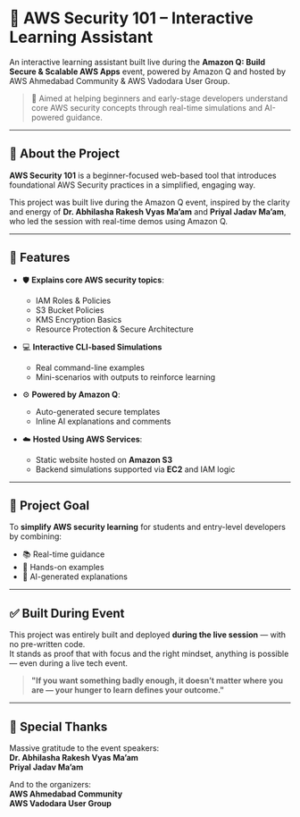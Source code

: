 # 🚀 AWS Security 101 – Interactive Learning Assistant

An interactive learning assistant built live during the **Amazon Q: Build Secure & Scalable AWS Apps** event, powered by Amazon Q and hosted by AWS Ahmedabad Community & AWS Vadodara User Group.

> 🔐 Aimed at helping beginners and early-stage developers understand core AWS security concepts through real-time simulations and AI-powered guidance.

---

## 📌 About the Project

**AWS Security 101** is a beginner-focused web-based tool that introduces foundational AWS Security practices in a simplified, engaging way.

This project was built live during the Amazon Q event, inspired by the clarity and energy of **Dr. Abhilasha Rakesh Vyas Ma’am** and **Priyal Jadav Ma’am**, who led the session with real-time demos using Amazon Q.

---

## 🧠 Features

- 🛡️ **Explains core AWS security topics**:
  - IAM Roles & Policies
  - S3 Bucket Policies
  - KMS Encryption Basics
  - Resource Protection & Secure Architecture

- 💻 **Interactive CLI-based Simulations**
  - Real command-line examples
  - Mini-scenarios with outputs to reinforce learning

- ⚙️ **Powered by Amazon Q**:
  - Auto-generated secure templates
  - Inline AI explanations and comments

- ☁️ **Hosted Using AWS Services**:
  - Static website hosted on **Amazon S3**
  - Backend simulations supported via **EC2** and IAM logic

---

## 🎯 Project Goal

To **simplify AWS security learning** for students and entry-level developers by combining:

- 📚 Real-time guidance  
- 🧪 Hands-on examples  
- 🤖 AI-generated explanations  

---

## ✅ Built During Event

This project was entirely built and deployed **during the live session** — with no pre-written code.  
It stands as proof that with focus and the right mindset, anything is possible — even during a live tech event.

> **"If you want something badly enough, it doesn’t matter where you are — your hunger to learn defines your outcome."**

---

## 🙏 Special Thanks

Massive gratitude to the event speakers:  
**Dr. Abhilasha Rakesh Vyas Ma’am**  
**Priyal Jadav Ma’am**

And to the organizers:  
**AWS Ahmedabad Community**  
**AWS Vadodara User Group**


